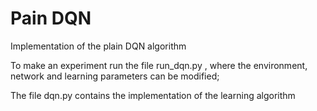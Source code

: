 # Pain DQN

Implementation of the plain DQN algorithm

To make an experiment run the file run_dqn.py , where the environment, network and learning parameters can be modified;

The file dqn.py contains the implementation of the learning algorithm
